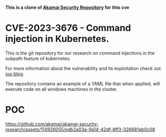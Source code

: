 **This is a clone of [Akamai Security Repository](https://github.com/akamai/akamai-security-research/) for this cve**

# CVE-2023-3676 - Command injection in Kubernetes.

This is the git repository for our research on command injections in the subpath feature of kubernetes.

For more information about the vulnerability and its exploitation check out [our blog](https://www.akamai.com/blog/security-research/kubernetes-critical-vulnerability-command-injection).

The repository contains an example of a YAML file that when applied, will execute code on all windows machines in the cluster.

# POC

https://github.com/akamai/akamai-security-research/assets/114926055/edb2a03a-9a14-42df-8ff3-326681eb0c08

